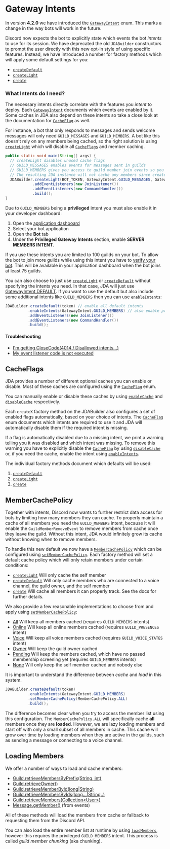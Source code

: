 [GatewayIntent]: https://ci.dv8tion.net/job/JDA/javadoc/net/dv8tion/jda/api/requests/GatewayIntent.html
[createDefault]: https://ci.dv8tion.net/job/JDA/javadoc/net/dv8tion/jda/api/JDABuilder.html#createDefault(java.lang.String)
[createLight]: https://ci.dv8tion.net/job/JDA/javadoc/net/dv8tion/jda/api/JDABuilder.html#createLight(java.lang.String)
[create]: https://ci.dv8tion.net/job/JDA/javadoc/net/dv8tion/jda/api/JDABuilder.html#create(java.lang.String,net.dv8tion.jda.api.requests.GatewayIntent,net.dv8tion.jda.api.requests.GatewayIntent...)
[CacheFlag]: https://ci.dv8tion.net/job/JDA/javadoc/net/dv8tion/jda/api/utils/cache/CacheFlag.html
[GatewayIntent.DEFAULT]: https://ci.dv8tion.net/job/JDA/javadoc/net/dv8tion/jda/api/requests/GatewayIntent.html#DEFAULT
[enableCache]: https://ci.dv8tion.net/job/JDA/javadoc/net/dv8tion/jda/api/JDABuilder.html#enableCache(net.dv8tion.jda.api.utils.cache.CacheFlag,net.dv8tion.jda.api.utils.cache.CacheFlag...)
[disableCache]: https://ci.dv8tion.net/job/JDA/javadoc/net/dv8tion/jda/api/JDABuilder.html#disableCache(net.dv8tion.jda.api.utils.cache.CacheFlag,net.dv8tion.jda.api.utils.cache.CacheFlag...)
[enableIntents]: https://ci.dv8tion.net/job/JDA/javadoc/net/dv8tion/jda/api/JDABuilder.html#enableIntents(net.dv8tion.jda.api.requests.GatewayIntent,net.dv8tion.jda.api.requests.GatewayIntent...)
[MemberCachePolicy]: https://ci.dv8tion.net/job/JDA/javadoc/net/dv8tion/jda/api/utils/MemberCachePolicy.html
[setMemberCachePolicy]: https://ci.dv8tion.net/job/JDA/javadoc/net/dv8tion/jda/api/JDABuilder.html#setMemberCachePolicy(net.dv8tion.jda.api.utils.MemberCachePolicy)
[loadMembers]: https://ci.dv8tion.net/job/JDA/javadoc/net/dv8tion/jda/api/entities/Guild.html#loadMembers()

# Gateway Intents

In version **4.2.0** we have introduced the [`GatewayIntent`][GatewayIntent] enum. This marks a change in the way bots will work in the future.

Discord now expects the bot to explicitly state which events the bot *intents* to use for its session. We have deprecated the old `JDABuilder` constructors to prompt the user directly with this new opt-in style of using specific features. Instead, we have introduced a number for factory methods which will apply some default settings for you:

- [`createDefault`][createDefault]
- [`createLight`][createLight]
- [`create`][create]

### What Intents do I need?

The necessary intents directly correlate with the features you *intent* to deploy.
Each [`GatewayIntent`][GatewayIntent] documents which events are enabled by it. Some caches in JDA also depend on these intents so take a close look at the documentation for [`CacheFlag`][CacheFlag] as well.

For instance, a bot that only responds to messages and sends welcome messages will only need `GUILD_MESSAGES` and `GUILD_MEMBERS`. A bot like this doesn't rely on any members being cached, so the right solution is using [`createLight`][createLight] which will disable all [`CacheFlags`][CacheFlag] and member caching.

```java
public static void main(String[] args) {
  // createLight disables unused cache flags
  // GUILD_MESSAGES enables events for messages sent in guilds
  // GUILD_MEMBERS gives you access to guild member join events so you can send welcome messages
  // The resulting JDA instance will not cache any members since createLight disables it.
  JDABuilder.createLight(BOT_TOKEN, GatewayIntent.GUILD_MESSAGES, GatewayIntent.GUILD_MEMBERS)
            .addEventListeners(new JoinListener())
            .addEventListeners(new CommandHandler())
            .build();
}
```

Due to `GUILD_MEMBERS` being a **privileged** intent you must also enable it in your developer dashboard:

1. Open the [application dashboard](https://discord.com/developers/applications)
1. Select your bot application
1. Open the **Bot** tab
1. Under the **Privileged Gateway Intents** section, enable **SERVER MEMBERS INTENT**.

If you use these intents you are limited to 100 guilds on your bot. To allow the bot to join more guilds while using this intent you have to [verify your bot](https://blog.discord.com/the-future-of-bots-on-discord-4e6e050ab52e). This will be available in your application dashboard when the bot joins at least 75 guilds.

You can also choose to just use [`createLight`][createLight] or [`createDefault`][createDefault] without specifying the intents you need. In that case, JDA will just use [GatewayIntent.DEFAULT][GatewayIntent.DEFAULT]. If you want to use the default but also include some additional intents like `GUILD_MEMBERS` then you can use [`enableIntents`][enableIntents]:

```java
JDABuilder.createDefault(token) // enable all default intents
          .enableIntents(GatewayIntent.GUILD_MEMBERS) // also enable privileged intent
          .addEventListeners(new JoinListener())
          .addEventListeners(new CommandHandler())
          .build();
```

#### Troubleshooting

- [I'm getting CloseCode(4014 / Disallowed intents...)](troubleshooting.md#im-getting-closecode4014-disallowed-intents)
- [My event listener code is not executed](troubleshooting.md#my-event-listener-code-is-not-executed)

## CacheFlags

JDA provides a number of different optional caches you can enable or disable.
Most of these caches are configured using the [`CacheFlag`][CacheFlag] enum.

You can manually enable or disable these caches by using [`enableCache`][enableCache] and [`disableCache`][disableCache] respectively.

Each `createX` factory method on the JDABuilder also configures a set of enabled flags automatically, based on your choice of intents. The [`CacheFlag`][CacheFlag] enum documents which intents are required to use it and JDA will automatically disable them if the required intent is missing.

If a flag is automatically disabled due to a missing intent, we print a warning telling you it was disabled and which intent was missing. To remove this warning you have to explicitly disable the [`CacheFlag`][CacheFlag] by using [`disableCache`][disableCache] or, if you need the cache, enable the intent using [`enableIntents`][enableIntents].

The individual factory methods document which defaults will be used:

1. [`createDefault`][createDefault]
1. [`createLight`][createLight]
1. [`create`][create]

## MemberCachePolicy

Together with intents, Discord now wants to further restrict data access for bots by limiting how many members they can cache. To properly maintain a cache of all members you need the `GUILD_MEMBERS` intent, because it will enable the `GuildMemberRemoveEvent` to remove members from cache once they leave the guild. Without this intent, JDA would infinitely grow its cache without knowing when to remove members.

To handle this new default we now have a [`MemberCachePolicy`][MemberCachePolicy] which can be configured using [`setMemberCachePolicy`][setMemberCachePolicy]. Each factory method will set a default cache policy which will only retain members under certain conditions:

- [`createLight`][createLight] Will only cache the self member
- [`createDefault`][createDefault] Will only cache members who are connected to a voice channel, the guild owner, and the self member
- [`create`][create] Will cache all members it can properly track. See the docs for further details.

We also provide a few reasonable implementations to choose from and apply using [`setMemberCachePolicy`][setMemberCachePolicy]:

- [All](https://ci.dv8tion.net/job/JDA/javadoc/net/dv8tion/jda/api/utils/MemberCachePolicy.html#ALL)
    Will keep all members cached (requires `GUILD_MEMBERS` intents)
- [Online](https://ci.dv8tion.net/job/JDA/javadoc/net/dv8tion/jda/api/utils/MemberCachePolicy.html#ONLINE)
    Will keep all online members cached (requires `GUILD_PRESENCES` intent)
- [Voice](https://ci.dv8tion.net/job/JDA/javadoc/net/dv8tion/jda/api/utils/MemberCachePolicy.html#VOICE)
    Will keep all voice members cached (requires `GUILD_VOICE_STATES` intent)
- [Owner](https://ci.dv8tion.net/job/JDA/javadoc/net/dv8tion/jda/api/utils/MemberCachePolicy.html#OWNER)
    Will keep the guild owner cached
- [Pending](https://ci.dv8tion.net/job/JDA/javadoc/net/dv8tion/jda/api/utils/MemberCachePolicy.html#PENDING)
    Will keep the members cached, which have no passed membership screening yet (requires `GUILD_MEMBERS` intents)
- [None](https://ci.dv8tion.net/job/JDA/javadoc/net/dv8tion/jda/api/utils/MemberCachePolicy.html#NONE)
    Will only keep the self member cached and nobody else

It is important to understand the difference between *cache* and *load* in this system.

```java
JDABuilder.createDefault(token)
          .enableIntents(GatewayIntent.GUILD_MEMBERS)
          .setMemberCachePolicy(MemberCachePolicy.ALL)
          .build();
```

The difference becomes clear when you try to access the member list using this configuration. The `MemberCachePolicy.ALL` will specifically cache **all** members once they are **loaded**. However, we are lazy loading members and start off with only a small subset of all members in cache.
This cache will grow over time by loading members when they are active in the guilds, such as sending a message or connecting to a voice channel.

## Loading Members

We offer a number of ways to load and cache members:

- [Guild.retrieveMembersByPrefix(String, int)](https://ci.dv8tion.net/job/JDA/javadoc/net/dv8tion/jda/api/entities/Guild.html#retrieveMembersByPrefix(java.lang.String,int))
- [Guild.retrieveOwner()](https://ci.dv8tion.net/job/JDA/javadoc/net/dv8tion/jda/api/entities/Guild.html#retrieveOwner())
- [Guild.retrieveMemberById(long|String)](https://ci.dv8tion.net/job/JDA/javadoc/net/dv8tion/jda/api/entities/Guild.html#retrieveMemberById(long))
- [Guild.retrieveMembersByIds(long...|String..)](https://ci.dv8tion.net/job/JDA/javadoc/net/dv8tion/jda/api/entities/Guild.html#retrieveMembersByIds(long...))
- [Guild.retrieveMembers(Collection&lt;User>)](https://ci.dv8tion.net/job/JDA/javadoc/net/dv8tion/jda/api/entities/Guild.html#retrieveMembers(java.util.Collection))
- [Message.getMember()](https://ci.dv8tion.net/job/JDA/javadoc/net/dv8tion/jda/api/entities/Message.html#getMember()) (from events)

All of these methods will load the members from cache or fallback to requesting them from the Discord API.

You can also load the entire member list at runtime by using [`loadMembers`][loadMembers], however this requires the privileged `GUILD_MEMBERS` intent. This process is called *guild member chunking* (aka chunking).
